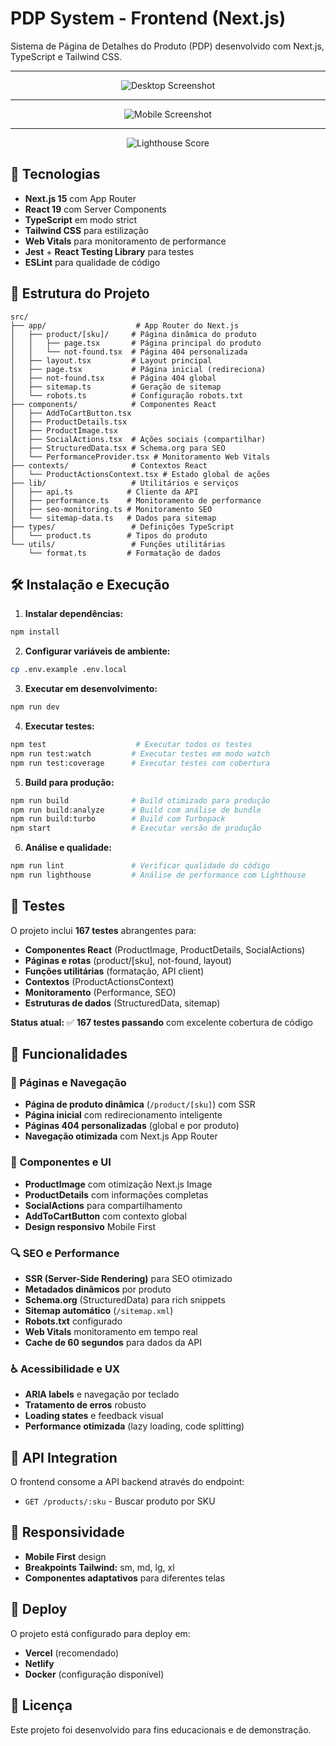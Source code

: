 # PDP System - Frontend (Next.js)

Sistema de Página de Detalhes do Produto (PDP) desenvolvido com Next.js, TypeScript e Tailwind CSS.

<hr/>

<center>

![Desktop Screenshot](public/images/desktop.png)

<hr/>

![Mobile Screenshot](public/images/mobile.png)

<hr/>

![Lighthouse Score](public/images/lighthouse.png)

</center>

## 🚀 Tecnologias

- **Next.js 15** com App Router
- **React 19** com Server Components
- **TypeScript** em modo strict
- **Tailwind CSS** para estilização
- **Web Vitals** para monitoramento de performance
- **Jest** + **React Testing Library** para testes
- **ESLint** para qualidade de código

## 📁 Estrutura do Projeto

```
src/
├── app/                    # App Router do Next.js
│   ├── product/[sku]/     # Página dinâmica do produto
│   │   ├── page.tsx       # Página principal do produto
│   │   └── not-found.tsx  # Página 404 personalizada
│   ├── layout.tsx         # Layout principal
│   ├── page.tsx           # Página inicial (redireciona)
│   ├── not-found.tsx      # Página 404 global
│   ├── sitemap.ts         # Geração de sitemap
│   └── robots.ts          # Configuração robots.txt
├── components/            # Componentes React
│   ├── AddToCartButton.tsx
│   ├── ProductDetails.tsx
│   ├── ProductImage.tsx
│   ├── SocialActions.tsx  # Ações sociais (compartilhar)
│   ├── StructuredData.tsx # Schema.org para SEO
│   └── PerformanceProvider.tsx # Monitoramento Web Vitals
├── contexts/              # Contextos React
│   └── ProductActionsContext.tsx # Estado global de ações
├── lib/                   # Utilitários e serviços
│   ├── api.ts            # Cliente da API
│   ├── performance.ts    # Monitoramento de performance
│   ├── seo-monitoring.ts # Monitoramento SEO
│   └── sitemap-data.ts   # Dados para sitemap
├── types/                 # Definições TypeScript
│   └── product.ts        # Tipos do produto
└── utils/                 # Funções utilitárias
    └── format.ts         # Formatação de dados
```

## 🛠️ Instalação e Execução

1. **Instalar dependências:**
```bash
npm install
```

2. **Configurar variáveis de ambiente:**
```bash
cp .env.example .env.local
```

3. **Executar em desenvolvimento:**
```bash
npm run dev
```

4. **Executar testes:**
```bash
npm test                    # Executar todos os testes
npm run test:watch         # Executar testes em modo watch
npm run test:coverage      # Executar testes com cobertura
```

5. **Build para produção:**
```bash
npm run build              # Build otimizado para produção
npm run build:analyze      # Build com análise de bundle
npm run build:turbo        # Build com Turbopack
npm start                  # Executar versão de produção
```

6. **Análise e qualidade:**
```bash
npm run lint               # Verificar qualidade do código
npm run lighthouse         # Análise de performance com Lighthouse
```

## 🧪 Testes

O projeto inclui **167 testes** abrangentes para:
- **Componentes React** (ProductImage, ProductDetails, SocialActions)
- **Páginas e rotas** (product/[sku], not-found, layout)
- **Funções utilitárias** (formatação, API client)
- **Contextos** (ProductActionsContext)
- **Monitoramento** (Performance, SEO)
- **Estruturas de dados** (StructuredData, sitemap)

**Status atual:** ✅ **167 testes passando** com excelente cobertura de código

## 🎯 Funcionalidades

### 📄 Páginas e Navegação
- **Página de produto dinâmica** (`/product/[sku]`) com SSR
- **Página inicial** com redirecionamento inteligente
- **Páginas 404 personalizadas** (global e por produto)
- **Navegação otimizada** com Next.js App Router

### 🎨 Componentes e UI
- **ProductImage** com otimização Next.js Image
- **ProductDetails** com informações completas
- **SocialActions** para compartilhamento
- **AddToCartButton** com contexto global
- **Design responsivo** Mobile First

### 🔍 SEO e Performance
- **SSR (Server-Side Rendering)** para SEO otimizado
- **Metadados dinâmicos** por produto
- **Schema.org** (StructuredData) para rich snippets
- **Sitemap automático** (`/sitemap.xml`)
- **Robots.txt** configurado
- **Web Vitals** monitoramento em tempo real
- **Cache de 60 segundos** para dados da API

### ♿ Acessibilidade e UX
- **ARIA labels** e navegação por teclado
- **Tratamento de erros** robusto
- **Loading states** e feedback visual
- **Performance otimizada** (lazy loading, code splitting)

## 🔗 API Integration

O frontend consome a API backend através do endpoint:
- `GET /products/:sku` - Buscar produto por SKU

## 📱 Responsividade

- **Mobile First** design
- **Breakpoints Tailwind:** sm, md, lg, xl
- **Componentes adaptativos** para diferentes telas

## 🚀 Deploy

O projeto está configurado para deploy em:
- **Vercel** (recomendado)
- **Netlify**
- **Docker** (configuração disponível)

## 📄 Licença

Este projeto foi desenvolvido para fins educacionais e de demonstração.
